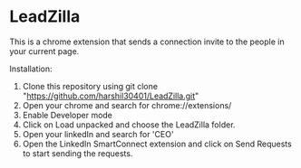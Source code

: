 # LeadZilla

This is a chrome extension that sends a connection invite to the people in your current page. 

Installation: 
  1. Clone this repository using git clone "https://github.com/harshil30401/LeadZilla.git"
  2. Open your chrome and search for chrome://extensions/
  3. Enable Developer mode
  4. Click on Load unpacked and choose the LeadZilla folder.
  5. Open your linkedIn and search for 'CEO'
  6. Open the LinkedIn SmartConnect extension and click on Send Requests to start sending the requests.
